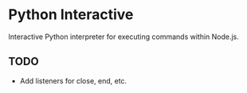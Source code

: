 # Python Interactive
Interactive Python interpreter for executing commands within Node.js.

## TODO
- Add listeners for close, end, etc.
